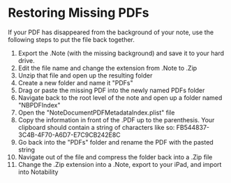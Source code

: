 # Restoring Missing PDFs

If your PDF has disappeared from the background of your note, use the following steps to put the file back together. 

1. Export the .Note (with the missing background) and save it to your hard drive.
2. Edit the file name and change the extension from .Note to .Zip
3. Unzip that file and open up the resulting folder
4. Create a new folder and name it "PDFs"
5. Drag or paste the missing PDF into the newly named PDFs folder
6. Navigate back to the root level of the note and open up a folder named "NBPDFIndex"
7. Open the "NoteDocumentPDFMetadataIndex.plist" file
8. Copy the information in front of the .PDF up to the parenthesis. Your clipboard should contain a string of characters like so: FB544837-3C4B-4F70-A6D7-E7C9CB242E8C
8. Go back into the "PDFs" folder and rename the PDF with the pasted string
9. Navigate out of the file and compress the folder back into a .Zip file
10. Change the .Zip extension into a .Note, export to your iPad, and import into Notability
